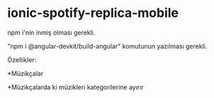 # ionic-spotify-replica-mobile

 npm i'nin inmiş olması gerekli.
 
"npm i @angular-devkit/build-angular" komutunun yazılması gerekli.

Özellikler:

*Müzikçalar

*Müzikçalarda ki müzikleri kategorilerine ayırır
